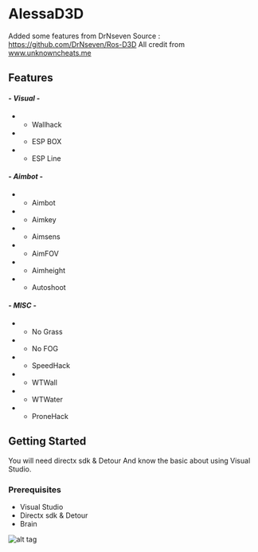# AlessaD3D
Added some features from  DrNseven Source :
https://github.com/DrNseven/Ros-D3D
All credit from www.unknowncheats.me

## Features
#### - *Visual* -

* - Wallhack
* - ESP BOX
* - ESP Line

#### - *Aimbot* -

* - Aimbot
* - Aimkey
* - Aimsens
* - AimFOV
* - Aimheight
* - Autoshoot

#### - *MISC* -

* - No Grass
* - No FOG
* - SpeedHack
* - WTWall
* - WTWater
* - ProneHack

## Getting Started
You will need directx sdk & Detour
And know the basic about using Visual Studio.


### Prerequisites
* Visual Studio
* Directx sdk & Detour
* Brain

![alt tag](https://github.com/alessa0008/AlessaD3D/blob/master/menu.png)
